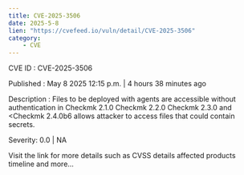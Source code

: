 ```yaml
---
title: CVE-2025-3506
date: 2025-5-8
lien: "https://cvefeed.io/vuln/detail/CVE-2025-3506"
category:
    - CVE
---
```


CVE ID : CVE-2025-3506

Published :  May 8
2025
12:15 p.m. | 4 hours
38 minutes ago

Description : Files to be deployed with agents are accessible without authentication in Checkmk 2.1.0
Checkmk 2.2.0
Checkmk 2.3.0 and <Checkmk 2.4.0b6 allows attacker to access files that could contain secrets.

Severity: 0.0 | NA

Visit the link for more details
such as CVSS details
affected products
timeline
and more...

